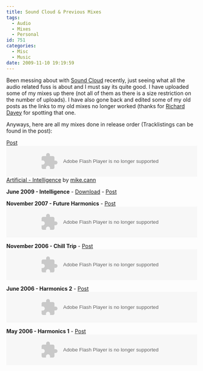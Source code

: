```yaml
---
title: Sound Cloud & Previous Mixes
tags:
  - Audio
  - Mixes
  - Personal
id: 751
categories:
  - Misc
  - Music
date: 2009-11-10 19:19:59
---
```


Been messing about with [Sound Cloud](https://soundcloud.com/mike-cann) recently, just seeing what all the audio related fuss is about and I must say its quite good. I have uploaded some of my mixes up there (not all of them as there is a size restriction on the number of uploads). I have also gone back and edited some of my old posts as the links to my old mixes no longer worked (thanks for [Richard Davey](https://www.photonstorm.com/) for spotting that one.

Anyways, here are all my mixes done in release order (Tracklistings can be found in the post):

[Post](https://www.mikecann.co.uk/audio/personal-mixes/new-mix-coalescence/)
<object height="81" width="100%"> <param name="movie" value="https://player.soundcloud.com/player.swf?url=http%3A%2F%2Fapi.soundcloud.com%2Ftracks%2F29692245"></param> <param name="allowscriptaccess" value="always"></param> <embed allowscriptaccess="always" height="81" src="https://player.soundcloud.com/player.swf?url=http%3A%2F%2Fapi.soundcloud.com%2Ftracks%2F29692245" type="application/x-shockwave-flash" width="100%"></embed> </object>  <span>[Artificial - Intelligence](https://soundcloud.com/mike-cann/artificial-intelligence) by [mike.cann](https://soundcloud.com/mike-cann)</span> 

**June 2009 - Intelligence** - [Download](https://www.mikecann.co.uk/MP3s/Artificial%20-%20Intelligence.mp3) - [Post](https://www.mikecann.co.uk/audio/new-mix-artificial-intelligence/)

**November 2007 - Future Harmonics** - [Post](https://www.mikecann.co.uk/audio/artificial-future-harmonics/)
<object classid="clsid:d27cdb6e-ae6d-11cf-96b8-444553540000" width="100%" height="81" codebase="https://download.macromedia.com/pub/shockwave/cabs/flash/swflash.cab#version=6,0,40,0"><param name="allowscriptaccess" value="always" /><param name="src" value="https://player.soundcloud.com/player.swf?url=http%3A%2F%2Fsoundcloud.com%2Fmike-cann%2Ffuture-harmonics" /><embed type="application/x-shockwave-flash" width="100%" height="81" src="https://player.soundcloud.com/player.swf?url=http%3A%2F%2Fsoundcloud.com%2Fmike-cann%2Ffuture-harmonics" allowscriptaccess="always"></embed></object>

**November 2006 - Chill Trip** - [Post](https://www.mikecann.co.uk/audio/personal-mixes/artificial-chilltrip/)
<object classid="clsid:d27cdb6e-ae6d-11cf-96b8-444553540000" width="100%" height="81" codebase="https://download.macromedia.com/pub/shockwave/cabs/flash/swflash.cab#version=6,0,40,0"><param name="allowscriptaccess" value="always" /><param name="src" value="https://player.soundcloud.com/player.swf?url=http%3A%2F%2Fsoundcloud.com%2Fmike-cann%2Fchilltrip" /><embed type="application/x-shockwave-flash" width="100%" height="81" src="https://player.soundcloud.com/player.swf?url=http%3A%2F%2Fsoundcloud.com%2Fmike-cann%2Fchilltrip" allowscriptaccess="always"></embed></object> <span>[](https://soundcloud.com/mike-cann/chilltrip)</span>

**June 2006 - Harmonics 2** - [Post](https://www.mikecann.co.uk/audio/personal-mixes/artificial-harmonics-part-2/)
<object classid="clsid:d27cdb6e-ae6d-11cf-96b8-444553540000" width="100%" height="81" codebase="https://download.macromedia.com/pub/shockwave/cabs/flash/swflash.cab#version=6,0,40,0"><param name="allowscriptaccess" value="always" /><param name="src" value="https://player.soundcloud.com/player.swf?url=http%3A%2F%2Fsoundcloud.com%2Fmike-cann%2Fartificial-harmonics-part2" /><embed type="application/x-shockwave-flash" width="100%" height="81" src="https://player.soundcloud.com/player.swf?url=http%3A%2F%2Fsoundcloud.com%2Fmike-cann%2Fartificial-harmonics-part2" allowscriptaccess="always"></embed></object> <span>[](https://soundcloud.com/mike-cann/artificial-harmonics-part2)</span>

**May 2006 - Harmonics 1** - [Post](https://www.mikecann.co.uk/audio/personal-mixes/artificial-harmonics-part-1/)
<object classid="clsid:d27cdb6e-ae6d-11cf-96b8-444553540000" width="100%" height="81" codebase="https://download.macromedia.com/pub/shockwave/cabs/flash/swflash.cab#version=6,0,40,0"><param name="allowscriptaccess" value="always" /><param name="src" value="https://player.soundcloud.com/player.swf?url=http%3A%2F%2Fsoundcloud.com%2Fmike-cann%2Fartificial-harmonics-part-1" /><embed type="application/x-shockwave-flash" width="100%" height="81" src="https://player.soundcloud.com/player.swf?url=http%3A%2F%2Fsoundcloud.com%2Fmike-cann%2Fartificial-harmonics-part-1" allowscriptaccess="always"></embed></object> <span>[](https://soundcloud.com/mike-cann/artificial-harmonics-part-1)</span>